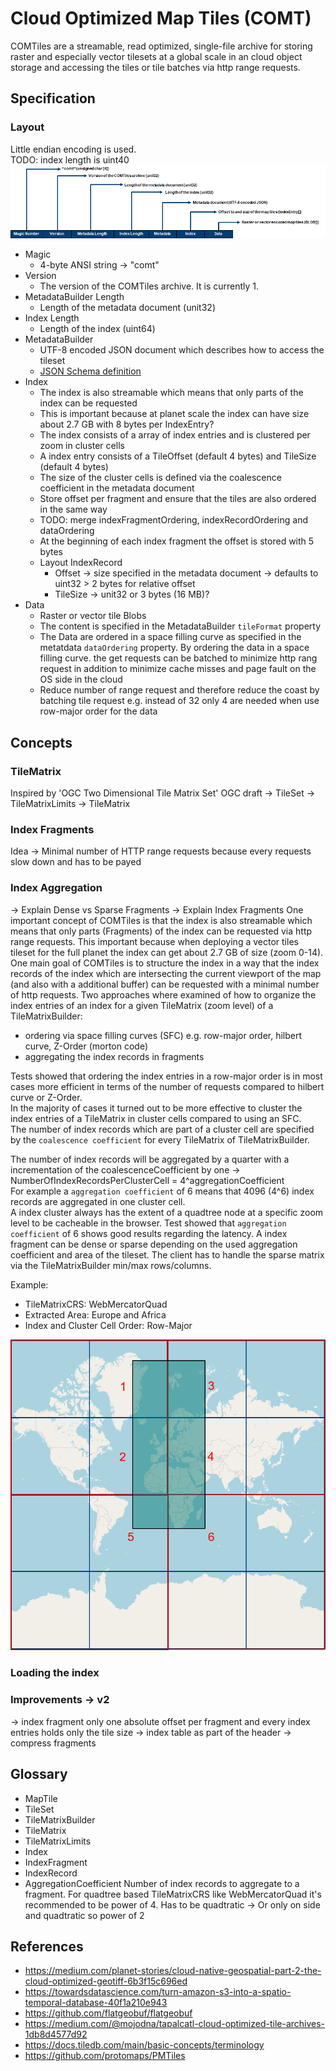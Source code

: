 # Cloud Optimized Map Tiles (COMT)
COMTiles are a streamable, read optimized, single-file archive for storing raster and
especially vector tilesets at a global scale in an cloud object storage and accessing 
the tiles or tile batches via http range requests.  

## Specification

### Layout
Little endian encoding is used.  
TODO: index length is uint40
![layout](assets/layout.png)

- Magic  
  - 4-byte ANSI string -> "comt"  
- Version  
  - The version of the COMTiles archive. It is currently 1.
- MetadataBuilder Length
  - Length of the metadata document (unit32)
- Index Length  
  - Length of the index (uint64)  
- MetadataBuilder
    - UTF-8 encoded JSON document which describes how to access the tileset
    - [JSON Schema definition](metadata-schema/metadata.json)
- Index  
  - The index is also streamable which means that only parts of the index can be requested
  - This is important because at planet scale the index can have size about 2.7 GB with 8 bytes per IndexEntry?
  - The index consists of a array of index entries and is clustered per zoom in cluster cells
  - A index entry consists of a TileOffset (default 4 bytes) and TileSize (default 4 bytes)
  - The size of the cluster cells is defined via the coalescence coefficient in the metadata document
  - Store offset per fragment and ensure that the tiles are also ordered in the same way
  - TODO: merge indexFragmentOrdering, indexRecordOrdering and dataOrdering
  - At the beginning of each index fragment the offset is stored with 5 bytes 
  - Layout IndexRecord
    - Offset -> size specified in the metadata document -> defaults to uint32 > 2 bytes for relative offset
    - TileSize -> unit32 or 3 bytes (16 MB)?
- Data
  - Raster or vector tile Blobs
  - The content is specified in the MetadataBuilder ``tileFormat`` property
  - The Data are ordered in a space filling curve as specified in the metatdata ``dataOrdering`` property. By ordering the data in a space filling curve. the get requests can be batched to minimize http rang request in addition to minimize cache misses and page fault on the OS side in the cloud
  - Reduce number of range request and therefore reduce the coast by batching tile request e.g. instead of 32 only 4 are needed when use row-major order for the data
  

## Concepts

### TileMatrix
Inspired by 'OGC Two Dimensional Tile Matrix Set' OGC draft
-> TileSet
-> TileMatrixLimits
-> TileMatrix

### Index Fragments
Idea -> Minimal number of HTTP range requests because every requests slow down and has to be payed

### Index Aggregation
-> Explain Dense vs Sparse Fragments
-> Explain Index Fragments
One important concept of COMTiles is that the index is also streamable which means that only parts (Fragments) of the index can be requested
via http range requests. This important because when deploying a vector tiles tileset for the full planet the index can get about 2.7 GB of size (zoom 0-14).
One main goal of COMTiles is to structure the index in a way that the index records of the index which are intersecting the current
viewport of the map (and also with a additional buffer) can be requested with a minimal number of http requests. Two approaches where examined of how to organize
the index entries of an index for a given TileMatrix (zoom level) of a TileMatrixBuilder:   
- ordering via space filling curves (SFC) e.g. row-major order, hilbert curve, Z-Order (morton code)  
- aggregating the index records in fragments 

Tests showed that ordering the index entries in a row-major order is in most cases more efficient in terms of the number of requests compared to hilbert curve or Z-Order.   
In the majority of cases it turned out to be more effective to cluster the index entries of a TileMatrix in cluster cells compared to using an SFC.  
The number of index records which are part of a cluster cell are specified by the ``coalescence coefficient`` for every TileMatrix of TileMatrixBuilder. 

The number of index records will be aggregated by a quarter with a incrementation of the coalescenceCoefficient by one 
-> NumberOfIndexRecordsPerClusterCell =  4^aggregationCoefficient  
For example a ``aggregation coefficient`` of 6 means that 4096 (4^6) index records are aggregated in one cluster cell.  
A index cluster always has the extent of a quadtree node at a specific zoom level to be cacheable in the browser.
Test showed that ``aggregation coefficient`` of 6 shows good results regarding the latency.
A index fragment can be dense or sparse depending on the used aggregation coefficient and area of the tileset. 
The client has to handle the sparse matrix via the TileMatrixBuilder min/max rows/columns.

Example:
- TileMatrixCRS: WebMercatorQuad
- Extracted Area: Europe and Africa
- Index and Cluster Cell Order: Row-Major

![sparseIndex](assets/sparseIndex.png)

### Loading the index

### Improvements -> v2
-> index fragment only one absolute offset per fragment and every index entries holds only the tile size
-> index table as part of the header -> compress fragments


## Glossary
- MapTile
- TileSet
- TileMatrixBuilder
- TileMatrix
- TileMatrixLimits
- Index
- IndexFragment
- IndexRecord
- AggregationCoefficient 
  Number of index records to aggregate to a fragment. 
  For quadtree based TileMatrixCRS like WebMercatorQuad it's recommended
  to be power of 4. Has to be quadtratic -> Or only on side and quadtratic so power of 2


## References
- https://medium.com/planet-stories/cloud-native-geospatial-part-2-the-cloud-optimized-geotiff-6b3f15c696ed
- https://towardsdatascience.com/turn-amazon-s3-into-a-spatio-temporal-database-40f1a210e943
- https://github.com/flatgeobuf/flatgeobuf
- https://medium.com/@mojodna/tapalcatl-cloud-optimized-tile-archives-1db8d4577d92
- https://docs.tiledb.com/main/basic-concepts/terminology
- https://github.com/protomaps/PMTiles
